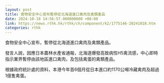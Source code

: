 ```yaml
---
layout: post
title: 食物安全中心宣布暫停從北海道進口禽肉及禽類產品
date: 2024-10-18 14:56:57.000000000 +08:00
link: https://news.rthk.hk/rthk/ch/component/k2/1775146-20241018.htm
categories: rthk
---
```


食物安全中心宣布，暫停從北海道進口禽肉及禽類產品。

發言人說，因應日本農林水產省通報，北海道爆發高致病性H5禽流感，中心即時指示業界暫停由該地區進口禽肉，及包括禽蛋的禽類產品。

根據政府統計處的資料，本港今年首6個月從日本進口約1170公噸冷藏禽肉及超過1億隻禽蛋。
